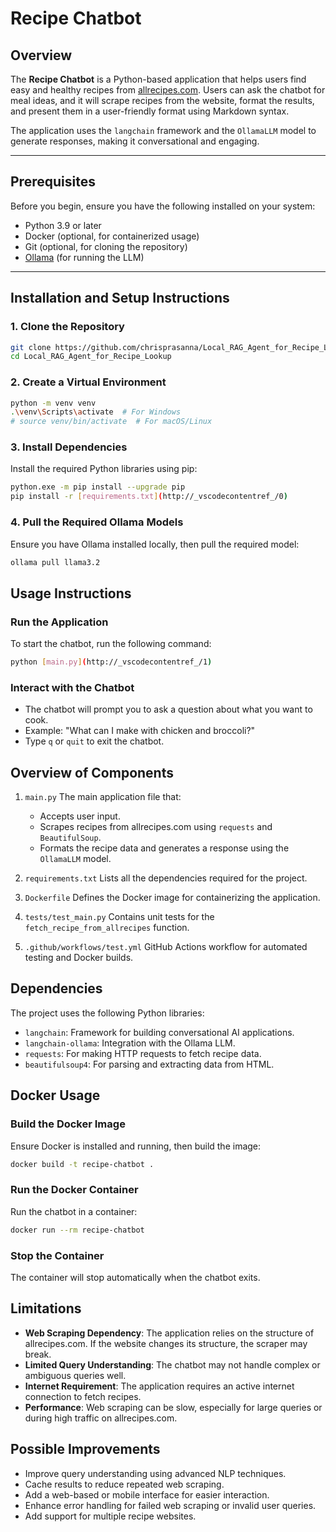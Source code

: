 # Recipe Chatbot

## Overview

The **Recipe Chatbot** is a Python-based application that helps users find easy and healthy recipes from [allrecipes.com](https://www.allrecipes.com). Users can ask the chatbot for meal ideas, and it will scrape recipes from the website, format the results, and present them in a user-friendly format using Markdown syntax.

The application uses the `langchain` framework and the `OllamaLLM` model to generate responses, making it conversational and engaging.

---

## Prerequisites

Before you begin, ensure you have the following installed on your system:

- Python 3.9 or later
- Docker (optional, for containerized usage)
- Git (optional, for cloning the repository)
- [Ollama](https://ollama.ai/) (for running the LLM)

---

## Installation and Setup Instructions

### 1. Clone the Repository
```bash
git clone https://github.com/chrisprasanna/Local_RAG_Agent_for_Recipe_Lookup.git
cd Local_RAG_Agent_for_Recipe_Lookup
```
### 2. Create a Virtual Environment
```bash
python -m venv venv
.\venv\Scripts\activate  # For Windows
# source venv/bin/activate  # For macOS/Linux
```

### 3. Install Dependencies
Install the required Python libraries using pip:
```bash
python.exe -m pip install --upgrade pip
pip install -r [requirements.txt](http://_vscodecontentref_/0)
```

### 4. Pull the Required Ollama Models
Ensure you have Ollama installed locally, then pull the required model:
```bash
ollama pull llama3.2
```

## Usage Instructions
### Run the Application
To start the chatbot, run the following command:
```bash
python [main.py](http://_vscodecontentref_/1)
```
### Interact with the Chatbot
- The chatbot will prompt you to ask a question about what you want to cook.
- Example: "What can I make with chicken and broccoli?"
- Type `q` or `quit` to exit the chatbot.

## Overview of Components
1. `main.py`
The main application file that:
    - Accepts user input.
    - Scrapes recipes from allrecipes.com using `requests` and `BeautifulSoup`.
    - Formats the recipe data and generates a response using the `OllamaLLM` model.

2. `requirements.txt`
Lists all the dependencies required for the project.

3. `Dockerfile`
Defines the Docker image for containerizing the application.

4. `tests/test_main.py`
Contains unit tests for the `fetch_recipe_from_allrecipes` function.

5. `.github/workflows/test.yml`
GitHub Actions workflow for automated testing and Docker builds.

## Dependencies
The project uses the following Python libraries:

- `langchain`: Framework for building conversational AI applications.
- `langchain-ollama`: Integration with the Ollama LLM.
- `requests`: For making HTTP requests to fetch recipe data.
- `beautifulsoup4`: For parsing and extracting data from HTML.

## Docker Usage
### Build the Docker Image
Ensure Docker is installed and running, then build the image:
```bash
docker build -t recipe-chatbot .
```
### Run the Docker Container
Run the chatbot in a container:
```bash
docker run --rm recipe-chatbot
```
### Stop the Container
The container will stop automatically when the chatbot exits.

## Limitations
- **Web Scraping Dependency**: The application relies on the structure of allrecipes.com. If the website changes its structure, the scraper may break.
- **Limited Query Understanding**: The chatbot may not handle complex or ambiguous queries well.
- **Internet Requirement**: The application requires an active internet connection to fetch recipes.
- **Performance**: Web scraping can be slow, especially for large queries or during high traffic on allrecipes.com.

## Possible Improvements
- Improve query understanding using advanced NLP techniques.
- Cache results to reduce repeated web scraping.
- Add a web-based or mobile interface for easier interaction.
- Enhance error handling for failed web scraping or invalid user queries.
- Add support for multiple recipe websites. 
